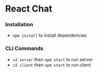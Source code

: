 # React Chat

### Installation
* ```npm install``` to install dependencies

### CLI Commands
* ```cd server``` then ```npm start``` to run server
* ```cd client``` then ```npm start``` to run client
